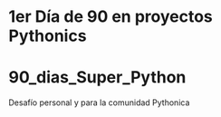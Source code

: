 1er Día de 90 en proyectos Pythonics
=======
# 90_dias_Super_Python
Desafío personal y para la comunidad Pythonica
